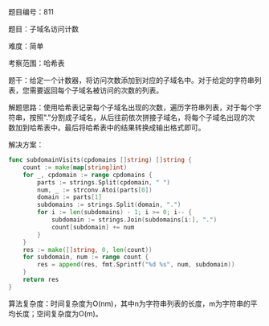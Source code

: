 题目编号：811

题目：子域名访问计数

难度：简单

考察范围：哈希表

题干：给定一个计数器，将访问次数添加到对应的子域名中。对于给定的字符串列表，您需要返回每个子域名被访问的次数的列表。

解题思路：使用哈希表记录每个子域名出现的次数，遍历字符串列表，对于每个字符串，按照"."分割成子域名，从后往前依次拼接子域名，将每个子域名出现的次数加到哈希表中。最后将哈希表中的结果转换成输出格式即可。

解决方案：

```go
func subdomainVisits(cpdomains []string) []string {
    count := make(map[string]int)
    for _, cpdomain := range cpdomains {
        parts := strings.Split(cpdomain, " ")
        num, _ := strconv.Atoi(parts[0])
        domain := parts[1]
        subdomains := strings.Split(domain, ".")
        for i := len(subdomains) - 1; i >= 0; i-- {
            subdomain := strings.Join(subdomains[i:], ".")
            count[subdomain] += num
        }
    }
    res := make([]string, 0, len(count))
    for subdomain, num := range count {
        res = append(res, fmt.Sprintf("%d %s", num, subdomain))
    }
    return res
}
```

算法复杂度：时间复杂度为O(nm)，其中n为字符串列表的长度，m为字符串的平均长度；空间复杂度为O(m)。